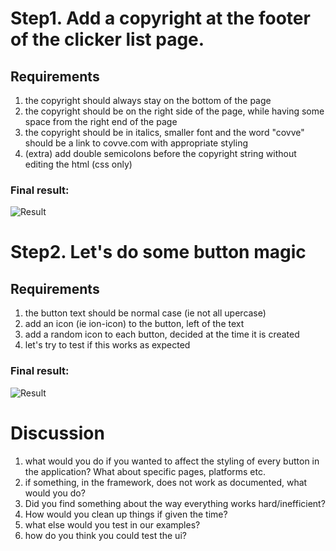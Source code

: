 # Step1. Add a copyright at the footer of the clicker list page.

## Requirements
1. the copyright should always stay on the bottom of the page
2. the copyright should be on the right side of the page, while having some space from the right end of the page
3. the copyright should be in italics, smaller font and the word "covve" should be a link to covve.com with appropriate styling
4. (extra) add double semicolons before the copyright string without editing the html (css only)

### Final result:
![Result](https://www.dropbox.com/s/i7xg7se0y5ym3xh/Screenshot%202016-11-20%2021.18.48.png?dl=0)

# Step2. Let's do some button magic

## Requirements
1. the button text should be normal case (ie not all upercase)
2. add an icon (ie ion-icon) to the button, left of the text
3. add a random icon to each button, decided at the time it is created
4. let's try to test if this works as expected

### Final result:
![Result](https://www.dropbox.com/s/mghkqa1jjypl2lj/Screenshot%202016-11-20%2022.47.52.png?dl=0)

# Discussion

1. what would you do if you wanted to affect the styling of every button in the application? What about specific pages, platforms etc.
2. if something, in the framework, does not work as documented, what would you do?
3. Did you find something about the way everything works hard/inefficient?
4. How would you clean up things if given the time?
5. what else would you test in our examples?
6. how do you think you could test the ui?